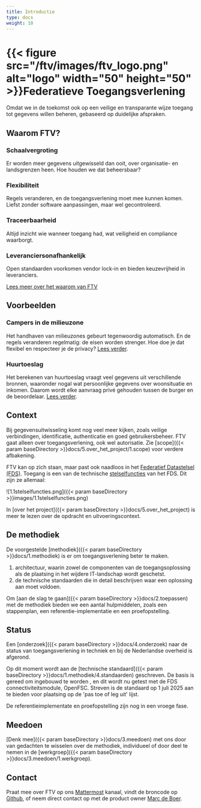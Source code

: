 ```yaml
---
title: Introductie
type: docs
weight: 10
---
```


# {{< figure src="/ftv/images/ftv_logo.png" alt="logo" width="50" height="50" >}}Federatieve Toegangsverlening

Omdat we in de toekomst ook op een veilige en transparante wijze toegang tot gegevens willen beheren,
gebaseerd op duidelijke afspraken.

## Waarom FTV?

### Schaalvergroting

Er worden meer gegevens uitgewisseld dan ooit, over organisatie- en landsgrenzen heen.
Hoe houden we dat beheersbaar?

### Flexibiliteit

Regels veranderen, en de toegangsverlening moet mee kunnen komen. Liefst zonder software aanpassingen,
maar wel gecontroleerd.

### Traceerbaarheid

Altijd inzicht wie wanneer toegang had, wat veiligheid en compliance waarborgt.

### Leveranciersonafhankelijk

Open standaarden voorkomen vendor lock-in en bieden keuzevrijheid in leveranciers.

[Lees meer over het waarom van FTV](1.waarom_ftv)

## Voorbeelden

### Campers in de milieuzone

Het handhaven van milieuzones gebeurt tegenwoordig automatisch. En de regels veranderen regelmatig: de eisen worden
strenger. Hoe doe je dat flexibel en respecteer je de privacy? [Lees verder](2.voorbeeldcasus).

### Huurtoeslag

Het berekenen van huurtoeslag vraagt veel gegevens uit verschillende bronnen, waaronder nogal wat persoonlijke
gegevens over woonsituatie en inkomen. Daarom wordt elke aanvraag privé gehouden tussen de burger en de beoordelaar.
[Lees verder](2a.voorbeeldcasus).

## Context

Bij gegevensuitwisseling komt nog veel meer kijken, zoals veilige verbindingen, identificatie, authenticatie en goed gebruikersbeheer.
FTV gaat alleen over toegangsverlening, ook wel autorisatie. Zie [scope]({{< param baseDirectory >}}docs/5.over_het_project/1.scope) voor verdere afbakening.

FTV kan op zich staan, maar past ook naadloos in het [Federatief Datastelsel (FDS)](https://federatief.datastelsel.nl/).
Toegang is een van de technische [stelselfuncties](https://federatief.datastelsel.nl/kennisbank/stelselfuncties/) van het FDS. Dit zijn ze allemaal:

![1.1stelselfuncties.png]({{< param baseDirectory >}}images/1.1stelselfuncties.png)

In [over het project]({{< param baseDirectory >}}docs/5.over_het_project) is meer te lezen over de opdracht en uitvoeringscontext.

## De methodiek

De voorgestelde [methodiek]({{< param baseDirectory >}}docs/1.methodiek) is er om toegangsverlening beter te maken. 
1. architectuur, waarin zowel de componenten van de toegangsoplossing als de plaatsing in het wijdere IT-landschap wordt geschetst.
2. de technische standaarden die in detail beschrijven waar een oplossing aan moet voldoen.

Om [aan de slag te gaan]({{< param baseDirectory >}}docs/2.toepassen) met de methodiek bieden we een aantal hulpmiddelen, zoals een stappenplan, een referentie-implementatie en een proefopstelling.

## Status

Een [onderzoek]({{< param baseDirectory >}}docs/4.onderzoek) naar de status van toegangsverlening in techniek en bij de Nederlandse overheid is afgerond.

Op dit moment wordt aan de [technische standaard]({{< param baseDirectory >}}docs/1.methodiek/4.standaarden) geschreven. De basis is gereed om ingebouwd te worden , 
en dit wordt nu getest met de FDS connectiviteitsmodule, OpenFSC. Streven is de standaard op 1 juli 2025 aan te bieden voor plaatsing op de 'pas toe of leg uit' lijst.

De referentieimplementate en proefopstelling zijn nog in een vroege fase.

## Meedoen

[Denk mee]({{< param baseDirectory >}}docs/3.meedoen) met ons door van gedachten te wisselen over de methodiek, individueel of door deel te nemen in de [werkgroep]({{< param baseDirectory >}}docs/3.meedoen/1.werkgroep).

## Contact

Praat mee over FTV op ons [Mattermost](https://digilab.overheid.nl/chat/digilab/channels/federatieve-toegangsverlening) kanaal, vindt de broncode op [Github](https://github.com/VNG-Realisatie/ftv), 
of neem direct contact op met de product owner [Marc de Boer](mailto:marc.deboer@vng.nl).
